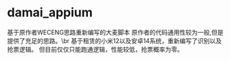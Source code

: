 # damai_appium
基于原作者WECENG思路重新编写的大麦脚本
原作者的代码通用性较为一般,但是提供了充足的思路。\br
基于租赁的小米12以及安卓14系统，重新编写了识别以及抢票逻辑。
但目前仅仅只能跑通逻辑，性能较低，抢票概率为零。
